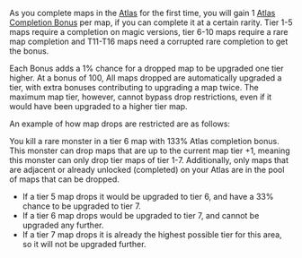 
As you complete maps in the [Atlas][wiki:atlas] for the first time, you will gain 1 [Atlas Completion Bonus][wiki:atlas-completion-bonus] per map, if you can complete it at a certain rarity.
Tier 1-5 maps require a completion on magic versions, tier 6-10 maps require a rare map completion and T11-T16 maps need a corrupted rare completion to get the bonus.

Each Bonus adds a 1% chance for a dropped map to be upgraded one tier higher. At a bonus of 100, All maps dropped are automatically upgraded a tier, with extra bonuses contributing to upgrading a map twice.
The maximum map tier, however, cannot bypass drop restrictions, even if it would have been upgraded to a higher tier map.

An example of how map drops are restricted are as follows:

You kill a rare monster in a tier 6 map with 133% Atlas completion bonus.
This monster can drop maps that are up to the current map tier +1, meaning this monster can only drop tier maps of tier 1-7.
Additionally, only maps that are adjacent or already unlocked (completed) on your Atlas are in the pool of maps that can be dropped.

- If a tier 5 map drops it would be upgraded to tier 6, and have a 33% chance to be upgraded to tier 7.
- If a tier 6 map drops would be upgraded to tier 7, and cannot be upgraded any further.
- If a tier 7 map drops it is already the highest possible tier for this area, so it will not be upgraded further.

[wiki:atlas]: https://pathofexile.gamepedia.com/Atlas_of_Worlds
[wiki:atlas-completion-bonus]: https://pathofexile.gamepedia.com/Atlas_of_Worlds#Atlas_Completion_Bonus
